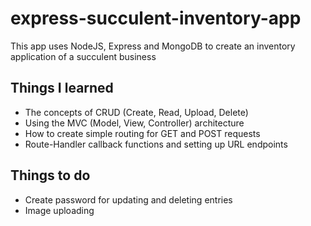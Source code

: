 # express-succulent-inventory-app

This app uses NodeJS, Express and MongoDB to create an inventory application of a succulent business

## Things I learned
* The concepts of CRUD (Create, Read, Upload, Delete)
* Using the MVC (Model, View, Controller) architecture
* How to create simple routing for GET and POST requests
* Route-Handler callback functions and setting up URL endpoints

## Things to do
* Create password for updating and deleting entries
* Image uploading
